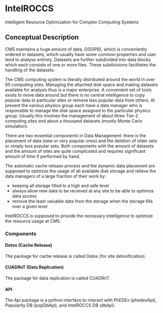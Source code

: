 # IntelROCCS

Intelligent Resource Optimization for Complex Computing Systems

## Conceptual Description

CMS maintains a huge amount of data, O(50PB), which is conveniently ordered in datasets, which usually have some common properties and user tend to analyse entirely. Datasets are further subdivided into data blocks which each consists of one or more files. These subdivisions facilitates the handling of the datasets.

The CMS computing system is literally distributed around the world in over 50 computing sites. Managing the attached disk space and making datasets available for analysis thus is a major enterprise. A convenient set of tools exists to move data around but there is no central intelligence to copy popular data to particular sites or remove less popular data from others. At present the various physics group each have a data manager who is responsible to manage the disk space assigned to the particular physics group. Usually this involves the management of about three Tier-2 computing sites and about a thousand datasets (mostly Monte Carlo simulation).

There are two essential components in Data Management: there is the placement of data (new or very popular ones) and the deletion of older sets or simply less popular sets. Both components with the amount of datasets and the amount of sites are quite complicated and requires significant amount of time if performed by hand.

The automatic cache release process and the dynamic data placement are supposed to optimize the usage of all available disk storage and relieve the data managers of a large fraction of their work by:

* keeping all storage filled to a high and safe level
* always allow new data to be received at any site to be able to optimize data access
* remove the least valuable data from the storage when the storage fills over a given level

IntelROCCS is supposed to provide the necessary intelligence to optimize the resource usage at CMS.


### Components

#### Detox (Cache Release)
The package for cache release is called Detox (for site detoxification).

#### CUADRnT (Data Replication)
The package for data replication is called CUADRnT.

#### API
The Api package is a python interface to interact with PhEDEx (phedexApi), Popularity DB (popDbApi), and IntelROCCS DB (dbApi).
